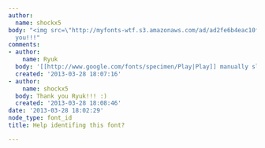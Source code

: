```yaml
---
author:
  name: shockx5
body: "<img src=\"http://myfonts-wtf.s3.amazonaws.com/ad/ad2fe6b4eac10fc2f174400aea131d98.15200.png\">\r\n\r\nThank
  you!!!"
comments:
- author:
    name: Ryuk
  body: '[[http://www.google.com/fonts/specimen/Play|Play]] manually slanted.'
  created: '2013-03-28 18:07:16'
- author:
    name: shockx5
  body: Thank you Ryuk!!! :)
  created: '2013-03-28 18:08:46'
date: '2013-03-28 18:02:29'
node_type: font_id
title: Help identifing this font?

---
```

